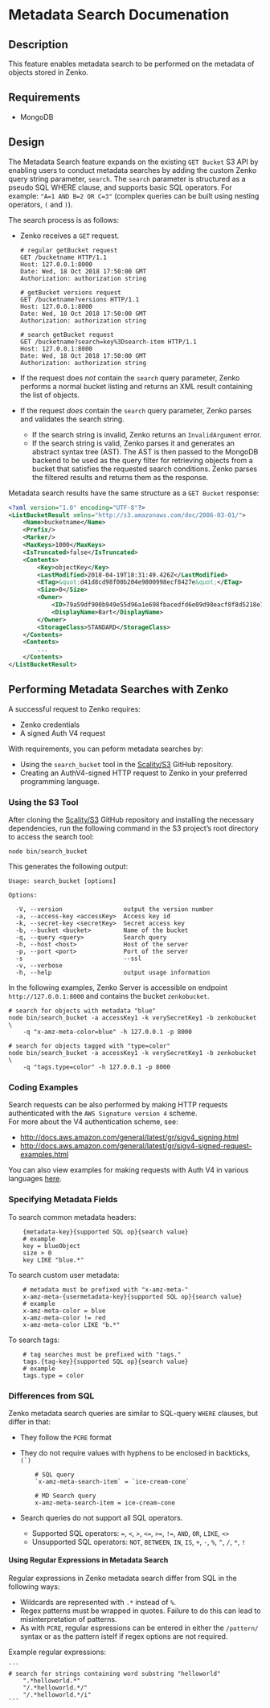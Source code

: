 # Metadata Search Documenation

## Description

This feature enables metadata search to be performed on the metadata of objects
stored in Zenko.

## Requirements

+ MongoDB

## Design

The Metadata Search feature expands on the existing `GET Bucket` S3 API by 
enabling users to conduct metadata searches by adding the custom Zenko query
string parameter, `search`. The `search` parameter is structured as a pseudo 
SQL WHERE clause, and supports basic SQL operators. For example: 
`"A=1 AND B=2 OR C=3"` (complex queries can be built using nesting 
operators, `(` and `)`).

The search process is as follows:

+ Zenko receives a `GET` request.

    ```
    # regular getBucket request
    GET /bucketname HTTP/1.1
    Host: 127.0.0.1:8000
    Date: Wed, 18 Oct 2018 17:50:00 GMT
    Authorization: authorization string

    # getBucket versions request
    GET /bucketname?versions HTTP/1.1
    Host: 127.0.0.1:8000
    Date: Wed, 18 Oct 2018 17:50:00 GMT
    Authorization: authorization string

    # search getBucket request
    GET /bucketname?search=key%3Dsearch-item HTTP/1.1
    Host: 127.0.0.1:8000
    Date: Wed, 18 Oct 2018 17:50:00 GMT
    Authorization: authorization string
    ```

+ If the request does *not* contain the `search` query parameter, Zenko performs a
  normal bucket listing and returns an XML result containing the list of objects.
+ If the request *does* contain the `search` query parameter, Zenko parses and 
  validates the search string.

    + If the search string is invalid, Zenko returns an `InvalidArgument` error.
    + If the search string is valid, Zenko parses it and generates an abstract syntax
      tree (AST). The AST is then passed to the MongoDB backend to be used as the 
      query filter for retrieving objects from a bucket that satisfies the requested
      search conditions. Zenko parses the filtered results and returns them as the 
      response.

Metadata search results have the same structure as a `GET Bucket` response:

```xml
<?xml version="1.0" encoding="UTF-8"?>
<ListBucketResult xmlns="http://s3.amazonaws.com/doc/2006-03-01/">
    <Name>bucketname</Name>
    <Prefix/>
    <Marker/>
    <MaxKeys>1000</MaxKeys>
    <IsTruncated>false</IsTruncated>
    <Contents>
        <Key>objectKey</Key>
        <LastModified>2018-04-19T18:31:49.426Z</LastModified>
        <ETag>&quot;d41d8cd98f00b204e9800998ecf8427e&quot;</ETag>
        <Size>0</Size>
        <Owner>
            <ID>79a59df900b949e55d96a1e698fbacedfd6e09d98eacf8f8d5218e7cd47ef2be</ID>
            <DisplayName>Bart</DisplayName>
        </Owner>
        <StorageClass>STANDARD</StorageClass>
    </Contents>
    <Contents>
        ...
    </Contents>
</ListBucketResult>
```

## Performing Metadata Searches with Zenko

A successful request to Zenko requires: 

+ Zenko credentials
+ A signed Auth V4 request

With requirements, you can peform metadata searches by:

+ Using the `search_bucket` tool in the
  [Scality/S3](https://github.com/scality/S3) GitHub repository.
+ Creating an AuthV4-signed HTTP request to Zenko in your preferred programming
  language.
  
### Using the S3 Tool

After cloning the [Scality/S3](https://github.com/scality/S3) GitHub repository
and installing the necessary dependencies, run the following command in the S3
project’s root directory to access the search tool:

```
node bin/search_bucket
```

This generates the following output:

```
Usage: search_bucket [options]

Options:

  -V, --version                 output the version number
  -a, --access-key <accessKey>  Access key id
  -k, --secret-key <secretKey>  Secret access key
  -b, --bucket <bucket>         Name of the bucket
  -q, --query <query>           Search query
  -h, --host <host>             Host of the server
  -p, --port <port>             Port of the server
  -s                            --ssl
  -v, --verbose
  -h, --help                    output usage information
```

In the following examples, Zenko Server is accessible on endpoint
`http://127.0.0.1:8000` and contains the bucket `zenkobucket`.

```
# search for objects with metadata "blue"
node bin/search_bucket -a accessKey1 -k verySecretKey1 -b zenkobucket \
    -q "x-amz-meta-color=blue" -h 127.0.0.1 -p 8000

# search for objects tagged with "type=color"
node bin/search_bucket -a accessKey1 -k verySecretKey1 -b zenkobucket \
    -q "tags.type=color" -h 127.0.0.1 -p 8000
```

### Coding Examples

Search requests can be also performed by making HTTP requests authenticated
with the `AWS Signature version 4` scheme.\
For more about the V4 authentication scheme, see:

+ http://docs.aws.amazon.com/general/latest/gr/sigv4_signing.html
+ http://docs.aws.amazon.com/general/latest/gr/sigv4-signed-request-examples.html

You can also view examples for making requests with Auth V4 in various
languages [here](../exmaples).

### Specifying Metadata Fields

To search common metadata headers:

```
    {metadata-key}{supported SQL op}{search value}
    # example
    key = blueObject
    size > 0
    key LIKE "blue.*"
```

To search custom user metadata:

```
    # metadata must be prefixed with "x-amz-meta-"
    x-amz-meta-{usermetadata-key}{supported SQL op}{search value}
    # example
    x-amz-meta-color = blue
    x-amz-meta-color != red
    x-amz-meta-color LIKE "b.*"
```

To search tags:

```
    # tag searches must be prefixed with "tags."
    tags.{tag-key}{supported SQL op}{search value}
    # example
    tags.type = color
```

### Differences from SQL

Zenko metadata search queries are similar to SQL-query `WHERE` clauses, but
differ in that:

+ They follow the `PCRE` format
+ They do not require values with hyphens to be enclosed in
  backticks, ``(`)``

    ```
        # SQL query
        `x-amz-meta-search-item` = `ice-cream-cone`

        # MD Search query
        x-amz-meta-search-item = ice-cream-cone
    ```

+ Search queries do not support all SQL operators.
  + Supported SQL operators: `=`, `<`, `>`, `<=`, `>=`, `!=`,
    `AND`, `OR`, `LIKE`, `<>`
  + Unsupported SQL operators: `NOT`, `BETWEEN`, `IN`, `IS`, `+`,
    `-`, `%`, `^`, `/`, `*`, `!`

#### Using Regular Expressions in Metadata Search

Regular expressions in Zenko metadata search differ from SQL in the following
ways:
+ Wildcards are represented with `.*` instead of `%`.
+ Regex patterns must be wrapped in quotes. Failure to do this can lead to
  misinterpretation of patterns.
+ As with `PCRE`, regular espressions can be entered in either the `/pattern/`
  syntax or as the pattern istelf if regex options are not required.

Example regular expressions:

    ```
    # search for strings containing word substring "helloworld"
        ".*helloworld.*"
        "/.*helloworld.*/"
        "/.*helloworld.*/i"
    ```
